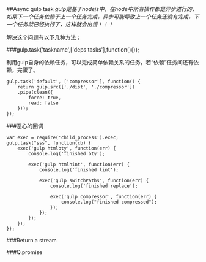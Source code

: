 ##Async gulp task
*gulp是基于nodejs中，在node中所有操作都是异步进行的，如果下一个任务依赖于上一个任务完成，异步可能导致上一个任务还没有完成，下一个任务就已经执行了，这样就会出错！！！*

解决这个问题有以下几种方法；

###gulp.task('taskname',['deps tasks'],function(){});

利用gulp自身的依赖任务，可以完成简单依赖关系的任务，若“依赖”任务间还有依赖，完蛋了。

	gulp.task('default', ['compressor'], function() {
	    return gulp.src(['./dist', './compressor'])
	    .pipe(clean({
	        force: true,
	        read: false
	    }));
	});

###恶心的回调

	var exec = require('child_process').exec;
	gulp.task("sss", function(cb) {
	    exec('gulp htmlbty', function(err) {
	        console.log('finished bty');
	
	        exec('gulp htmlhint', function(err) {
	            console.log('finished lint');
	
	            exec('gulp switchPaths', function(err) {
	                console.log('finished replace');
	
	                exec('gulp compressor', function(err) {
	                    console.log("finished compressed");
	                });
	            });
	        });
	    });
	});
	
	
###Return a stream

###Q.promise